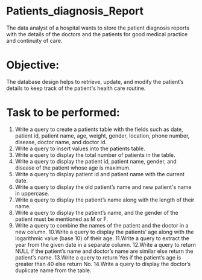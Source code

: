 # Patients_diagnosis_Report
The data analyst of a hospital wants to store the patient diagnosis reports with the details of the doctors and the patients for good medical practice and continuity of care.

 

# Objective:

The database design helps to retrieve, update, and modify the patient’s details to keep track of the patient's health care routine.


# Task to be performed:

1. Write a query to create a patients table with the fields such as date, patient id, patient name, age, weight, gender, location, phone number, disease, doctor name, and doctor id.
2. Write a query to insert values into the patients table.
3. Write a query to display the total number of patients in the table.
4. Write a query to display the patient id, patient name, gender, and disease of the patient whose age is maximum.
5. Write a query to display patient id and patient name with the current date.
6. Write a query to display the old patient’s name and new patient's name in uppercase.
7. Write a query to display the patient’s name along with the length of their name.
8. Write a query to display the patient’s name, and the gender of the patient must be mentioned as M or F.
9. Write a query to combine the names of the patient and the doctor in a new column. 
10.Write a query to display the patients’ age along with the logarithmic value (base 10) of their age.
11.Write a query to extract the year from the given date in a separate column.
12.Write a query to return NULL if the patient’s name and doctor’s name are similar else return the patient’s name.
13.Write a query to return Yes if the patient’s age is greater than 40 else return No.
14.Write a query to display the doctor’s duplicate name from the table.
